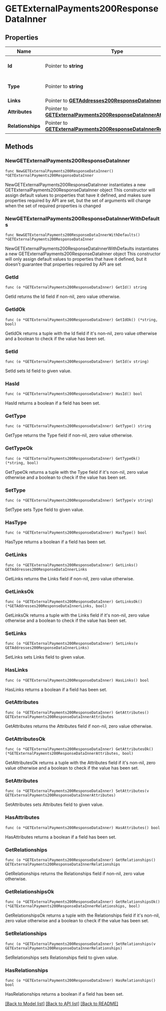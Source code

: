 # GETExternalPayments200ResponseDataInner

## Properties

Name | Type | Description | Notes
------------ | ------------- | ------------- | -------------
**Id** | Pointer to **string** | The resource&#39;s id | [optional] 
**Type** | Pointer to **string** | The resource&#39;s type | [optional] 
**Links** | Pointer to [**GETAddresses200ResponseDataInnerLinks**](GETAddresses200ResponseDataInnerLinks.md) |  | [optional] 
**Attributes** | Pointer to [**GETExternalPayments200ResponseDataInnerAttributes**](GETExternalPayments200ResponseDataInnerAttributes.md) |  | [optional] 
**Relationships** | Pointer to [**GETExternalPayments200ResponseDataInnerRelationships**](GETExternalPayments200ResponseDataInnerRelationships.md) |  | [optional] 

## Methods

### NewGETExternalPayments200ResponseDataInner

`func NewGETExternalPayments200ResponseDataInner() *GETExternalPayments200ResponseDataInner`

NewGETExternalPayments200ResponseDataInner instantiates a new GETExternalPayments200ResponseDataInner object
This constructor will assign default values to properties that have it defined,
and makes sure properties required by API are set, but the set of arguments
will change when the set of required properties is changed

### NewGETExternalPayments200ResponseDataInnerWithDefaults

`func NewGETExternalPayments200ResponseDataInnerWithDefaults() *GETExternalPayments200ResponseDataInner`

NewGETExternalPayments200ResponseDataInnerWithDefaults instantiates a new GETExternalPayments200ResponseDataInner object
This constructor will only assign default values to properties that have it defined,
but it doesn't guarantee that properties required by API are set

### GetId

`func (o *GETExternalPayments200ResponseDataInner) GetId() string`

GetId returns the Id field if non-nil, zero value otherwise.

### GetIdOk

`func (o *GETExternalPayments200ResponseDataInner) GetIdOk() (*string, bool)`

GetIdOk returns a tuple with the Id field if it's non-nil, zero value otherwise
and a boolean to check if the value has been set.

### SetId

`func (o *GETExternalPayments200ResponseDataInner) SetId(v string)`

SetId sets Id field to given value.

### HasId

`func (o *GETExternalPayments200ResponseDataInner) HasId() bool`

HasId returns a boolean if a field has been set.

### GetType

`func (o *GETExternalPayments200ResponseDataInner) GetType() string`

GetType returns the Type field if non-nil, zero value otherwise.

### GetTypeOk

`func (o *GETExternalPayments200ResponseDataInner) GetTypeOk() (*string, bool)`

GetTypeOk returns a tuple with the Type field if it's non-nil, zero value otherwise
and a boolean to check if the value has been set.

### SetType

`func (o *GETExternalPayments200ResponseDataInner) SetType(v string)`

SetType sets Type field to given value.

### HasType

`func (o *GETExternalPayments200ResponseDataInner) HasType() bool`

HasType returns a boolean if a field has been set.

### GetLinks

`func (o *GETExternalPayments200ResponseDataInner) GetLinks() GETAddresses200ResponseDataInnerLinks`

GetLinks returns the Links field if non-nil, zero value otherwise.

### GetLinksOk

`func (o *GETExternalPayments200ResponseDataInner) GetLinksOk() (*GETAddresses200ResponseDataInnerLinks, bool)`

GetLinksOk returns a tuple with the Links field if it's non-nil, zero value otherwise
and a boolean to check if the value has been set.

### SetLinks

`func (o *GETExternalPayments200ResponseDataInner) SetLinks(v GETAddresses200ResponseDataInnerLinks)`

SetLinks sets Links field to given value.

### HasLinks

`func (o *GETExternalPayments200ResponseDataInner) HasLinks() bool`

HasLinks returns a boolean if a field has been set.

### GetAttributes

`func (o *GETExternalPayments200ResponseDataInner) GetAttributes() GETExternalPayments200ResponseDataInnerAttributes`

GetAttributes returns the Attributes field if non-nil, zero value otherwise.

### GetAttributesOk

`func (o *GETExternalPayments200ResponseDataInner) GetAttributesOk() (*GETExternalPayments200ResponseDataInnerAttributes, bool)`

GetAttributesOk returns a tuple with the Attributes field if it's non-nil, zero value otherwise
and a boolean to check if the value has been set.

### SetAttributes

`func (o *GETExternalPayments200ResponseDataInner) SetAttributes(v GETExternalPayments200ResponseDataInnerAttributes)`

SetAttributes sets Attributes field to given value.

### HasAttributes

`func (o *GETExternalPayments200ResponseDataInner) HasAttributes() bool`

HasAttributes returns a boolean if a field has been set.

### GetRelationships

`func (o *GETExternalPayments200ResponseDataInner) GetRelationships() GETExternalPayments200ResponseDataInnerRelationships`

GetRelationships returns the Relationships field if non-nil, zero value otherwise.

### GetRelationshipsOk

`func (o *GETExternalPayments200ResponseDataInner) GetRelationshipsOk() (*GETExternalPayments200ResponseDataInnerRelationships, bool)`

GetRelationshipsOk returns a tuple with the Relationships field if it's non-nil, zero value otherwise
and a boolean to check if the value has been set.

### SetRelationships

`func (o *GETExternalPayments200ResponseDataInner) SetRelationships(v GETExternalPayments200ResponseDataInnerRelationships)`

SetRelationships sets Relationships field to given value.

### HasRelationships

`func (o *GETExternalPayments200ResponseDataInner) HasRelationships() bool`

HasRelationships returns a boolean if a field has been set.


[[Back to Model list]](../README.md#documentation-for-models) [[Back to API list]](../README.md#documentation-for-api-endpoints) [[Back to README]](../README.md)


